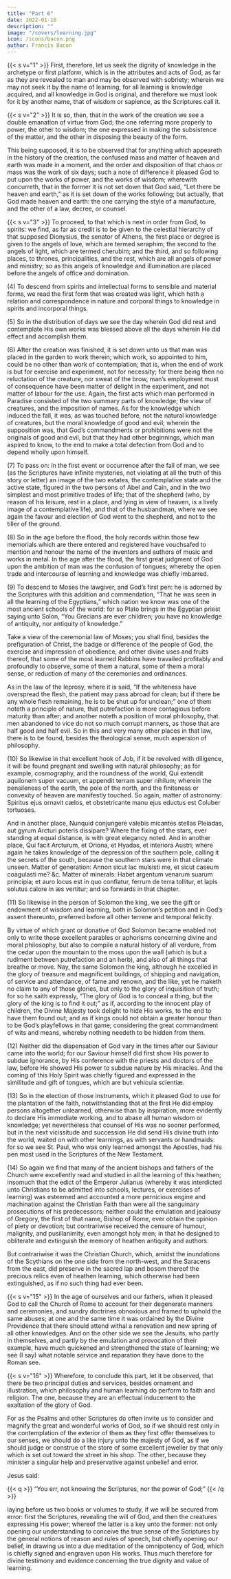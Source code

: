 ```yaml
---
title: "Part 6"
date: 2022-01-16
description: ""
image: "/covers/learning.jpg"
icon: /icons/bacon.png
author: Francis Bacon
---
```



{{< s v="1" >}} First, therefore, let us seek the dignity of knowledge in the archetype or first platform, which is in the attributes and acts of God, as far as they are revealed to man and may be observed with sobriety; wherein we may not seek it by the name of learning, for all learning is knowledge acquired, and all knowledge in God is original, and therefore we must look for it by another name, that of wisdom or sapience, as the Scriptures call it.

{{< s v="2" >}} It is so, then, that in the work of the creation we see a double emanation of virtue from God; the one referring more properly to power, the other to wisdom; the one expressed in making the subsistence of the matter, and the other in disposing the beauty of the form. 

This being supposed, it is to be observed that for anything which appeareth in the history of the creation, the confused mass and matter of heaven and earth was made in a moment, and the order and disposition of that chaos or mass was the work of six days; such a note of difference it pleased God to put upon the works of power, and the works of wisdom; wherewith concurreth, that in the former it is not set down that God said, “Let there be heaven and earth,” as it is set down of the works following; but actually, that God made heaven and earth: the one carrying the style of a manufacture, and the other of a law, decree, or counsel.

{{< s v="3" >}} To proceed, to that which is next in order from God, to spirits: we find, as far as credit is to be given to the celestial hierarchy of that supposed Dionysius, the senator of Athens, the first place or degree is given to the angels of love, which are termed seraphim; the second to the angels of light, which are termed cherubim; and the third, and so following places, to thrones, principalities, and the rest, which are all angels of power and ministry; so as this angels of knowledge and illumination are placed before the angels of office and domination.

(4) To descend from spirits and intellectual forms to sensible and material forms, we read the first form that was created was light, which hath a relation and correspondence in nature and corporal things to knowledge in spirits and incorporal things.

(5) So in the distribution of days we see the day wherein God did rest and contemplate His own works was blessed above all the days wherein He did effect and accomplish them.

(6) After the creation was finished, it is set down unto us that man was placed in the garden to work therein; which work, so appointed to him, could be no other than work of contemplation; that is, when the end of work is but for exercise and experiment, not for necessity; for there being then no reluctation of the creature, nor sweat of the brow, man’s employment must of consequence have been matter of delight in the experiment, and not matter of labour for the use.  Again, the first acts which man performed in Paradise consisted of the two summary parts of knowledge; the view of creatures, and the imposition of names.  As for the knowledge which induced the fall, it was, as was touched before, not the natural knowledge of creatures, but the moral knowledge of good and evil; wherein the supposition was, that God’s commandments or prohibitions were not the originals of good and evil, but that they had other beginnings, which man aspired to know, to the end to make a total defection from God and to depend wholly upon himself.

(7) To pass on: in the first event or occurrence after the fall of man, we see (as the Scriptures have infinite mysteries, not violating at all the truth of this story or letter) an image of the two estates, the contemplative state and the active state, figured in the two persons of Abel and Cain, and in the two simplest and most primitive trades of life; that of the shepherd (who, by reason of his leisure, rest in a place, and lying in view of heaven, is a lively image of a contemplative life), and that of the husbandman, where we see again the favour and election of God went to the shepherd, and not to the tiller of the ground.

(8) So in the age before the flood, the holy records within those few memorials which are there entered and registered have vouchsafed to mention and honour the name of the inventors and authors of music and works in metal.  In the age after the flood, the first great judgment of God upon the ambition of man was the confusion of tongues; whereby the open trade and intercourse of learning and knowledge was chiefly imbarred.

(9) To descend to Moses the lawgiver, and God’s first pen: he is adorned by the Scriptures with this addition and commendation, “That he was seen in all the learning of the Egyptians,” which nation we know was one of the most ancient schools of the world: for so Plato brings in the Egyptian priest saying unto Solon, “You Grecians are ever children; you have no knowledge of antiquity, nor antiquity of knowledge.” 

Take a view of the ceremonial law of Moses; you shall find, besides the prefiguration of Christ, the badge or difference of the people of God, the exercise and impression of obedience, and other divine uses and fruits thereof, that some of the most learned Rabbins have travailed profitably and profoundly to observe, some of them a natural, some of them a moral sense, or reduction of many of the ceremonies and ordinances.  

As in the law of the leprosy, where it is said, “If the whiteness have overspread the flesh, the patient may pass abroad for clean; but if there be any whole flesh remaining, he is to be shut up for unclean;” one of them noteth a principle of nature, that putrefaction is more contagious before maturity than after; and another noteth a position of moral philosophy, that men abandoned to vice do not so much corrupt manners, as those that are half good and half evil.  So in this and very many other places in that law, there is to be found, besides the theological sense, much aspersion of philosophy.

(10)  So likewise in that excellent hook of Job, if it be revolved with diligence, it will be found pregnant and swelling with natural philosophy; as for example, cosmography, and the roundness of the world, Qui extendit aquilonem super vacuum, et appendit terram super nihilum; wherein the pensileness of the earth, the pole of the north, and the finiteness or convexity of heaven are manifestly touched. So again, matter of astronomy: Spiritus ejus ornavit cælos, et obstetricante manu ejus eductus est Coluber tortuoses.  

And in another place, Nunquid conjungere valebis micantes stellas Pleiadas, aut gyrum Arcturi poteris dissipare?  Where the fixing of the stars, ever standing at equal distance, is with great elegancy noted.  And in another place, Qui facit Arcturum, et Oriona, et Hyadas, et interiora Austri; where again he takes knowledge of the depression of the southern pole, calling it the secrets of the south, because the southern stars were in that climate unseen.  Matter of generation: Annon sicut lac mulsisti me, et sicut caseum coagulasti me? &c.  Matter of minerals: Habet argentum venarum suarum principia; et auro locus est in quo conflatur, ferrum de terra tollitur, et lapis solutus calore in æs vertitur; and so forwards in that chapter.

(11) So likewise in the person of Solomon the king, we see the gift or endowment of wisdom and learning, both in Solomon’s petition and in God’s assent thereunto, preferred before all other terrene and temporal felicity. 

By virtue of which grant or donative of God Solomon became enabled not only to write those excellent parables or aphorisms concerning divine and moral philosophy, but also to compile a natural history of all verdure, from the cedar upon the mountain to the moss upon the wall (which is but a rudiment between putrefaction and an herb), and also of all things that breathe or move.  Nay, the same Solomon the king, although he excelled in the glory of treasure and magnificent buildings, of shipping and navigation, of service and attendance, of fame and renown, and the like, yet he maketh no claim to any of those glories, but only to the glory of inquisition of truth; for so he saith expressly, “The glory of God is to conceal a thing, but the glory of the king is to find it out;” as if, according to the innocent play of children, the Divine Majesty took delight to hide His works, to the end to have them found out; and as if kings could not obtain a greater honour than to be God’s playfellows in that game; considering the great commandment of wits and means, whereby nothing needeth to be hidden from them.

(12) Neither did the dispensation of God vary in the times after our Saviour came into the world; for our Saviour himself did first show His power to subdue ignorance, by His conference with the priests and doctors of the law, before He showed His power to subdue nature by His miracles.  And the coming of this Holy Spirit was chiefly figured and expressed in the similitude and gift of tongues, which are but vehicula scientiæ.

(13) So in the election of those instruments, which it pleased God to use for the plantation of the faith, notwithstanding that at the first He did employ persons altogether unlearned, otherwise than by inspiration, more evidently to declare His immediate working, and to abase all human wisdom or knowledge; yet nevertheless that counsel of His was no sooner performed, but in the next vicissitude and succession He did send His divine truth into the world, waited on with other learnings, as with servants or handmaids: for so we see St. Paul, who was only learned amongst the Apostles, had his pen most used in the Scriptures of the New Testament.

(14) So again we find that many of the ancient bishops and fathers of the Church were excellently read and studied in all the learning of this heathen; insomuch that the edict of the Emperor Julianus (whereby it was interdicted unto Christians to be admitted into schools, lectures, or exercises of learning) was esteemed and accounted a more pernicious engine and machination against the Christian Faith than were all the sanguinary prosecutions of his predecessors; neither could the emulation and jealousy of Gregory, the first of that name, Bishop of Rome, ever obtain the opinion of piety or devotion; but contrariwise received the censure of humour, malignity, and pusillanimity, even amongst holy men; in that he designed to obliterate and extinguish the memory of heathen antiquity and authors.  

But contrariwise it was the Christian Church, which, amidst the inundations of the Scythians on the one side from the north-west, and the Saracens from the east, did preserve in the sacred lap and bosom thereof the precious relics even of heathen learning, which otherwise had been extinguished, as if no such thing had ever been.


{{< s v="15" >}} In the age of ourselves and our fathers, when it pleased God to call the Church of Rome to account for their degenerate manners and ceremonies, and sundry doctrines obnoxious and framed to uphold the same abuses; at one and the same time it was ordained by the Divine Providence that there should attend withal a renovation and new spring of all other knowledges.  And on the other side we see the Jesuits, who partly in themselves, and partly by the emulation and provocation of their example, have much quickened and strengthened the state of learning; we see (I say) what notable service and reparation they have done to the Roman see.

{{< s v="16" >}} Wherefore, to conclude this part, let it be observed, that there be two principal duties and services, besides ornament and illustration, which philosophy and human learning do perform to faith and religion.  The one, because they are an effectual inducement to the exaltation of the glory of God.

For as the Psalms and other Scriptures do often invite us to consider and magnify the great and wonderful works of God, so if we should rest only in the contemplation of the exterior of them as they first offer themselves to our senses, we should do a like injury unto the majesty of God, as if we should judge or construe of the store of some excellent jeweller by that only which is set out toward the street in his shop.  The other, because they minister a singular help and preservative against unbelief and error.  

Jesus said: 

{{< q >}}
“You err, not knowing the Scriptures, nor the power of God;” 
{{< /q >}}

laying before us two books or volumes to study, if we will be secured from error: first the Scriptures, revealing the will of God, and then the creatures expressing His power; whereof the latter is a key unto the former: not only opening our understanding to conceive the true sense of the Scriptures by the general notions of reason and rules of speech, but chiefly opening our belief, in drawing us into a due meditation of the omnipotency of God, which is chiefly signed and engraven upon His works.  Thus much therefore for divine testimony and evidence concerning the true dignity and value of learning.
